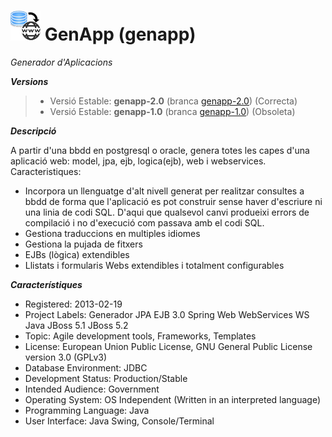# ![Logo](https://github.com/GovernIB/maven/blob/binaris/genapp/projectinfo_Attachments/icon.jpg) GenApp (genapp)  
*Generador d'Aplicacions*


***Versions***

> - Versió Estable: __genapp-2.0__ (branca [genapp-2.0](https://github.com/GovernIB/genapp/tree/genapp-2.0)) (Correcta)
> - Versió Estable: __genapp-1.0__ (branca [genapp-1.0](../../tree/genapp-1.0)) (Obsoleta)


***Descripció***

A partir d'una bbdd en postgresql o oracle, genera totes les capes d'una aplicació web: model, jpa, ejb, logica(ejb), web i webservices. Caracteristiques:
* Incorpora un llenguatge d'alt nivell generat per realitzar consultes a bbdd de forma que l'aplicació es pot construir sense haver d'escriure ni una linia de codi SQL. D'aqui que qualsevol canvi produeixi errors de compilació i no d'execució com passava amb el codi SQL.
* Gestiona traduccions en multiples idiomes
* Gestiona la pujada de fitxers
* EJBs (lògica) extendibles
* Llistats i formularis Webs extendibles i totalment configurables


***Característiques***

* Registered: 2013-02-19
* Project Labels: Generador  JPA  EJB 3.0  Spring  Web  WebServices  WS  Java  JBoss 5.1  JBoss 5.2  
* Topic: Agile development tools,  Frameworks,  Templates
* License:  European Union Public License, GNU General Public License version 3.0 (GPLv3)
* Database Environment: JDBC
* Development Status: Production/Stable
* Intended Audience:  Government
* Operating System:  OS Independent (Written in an interpreted language)
* Programming Language: Java
* User Interface: Java Swing, Console/Terminal




